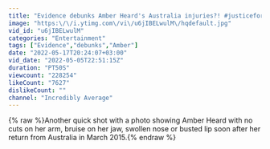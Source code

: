 ```yaml
---
title: "Evidence debunks Amber Heard's Australia injuries?! #justiceforjohnnydepp #amberheard #johnnydepp"
image: "https:\/\/i.ytimg.com\/vi\/u6jIBELwulM\/hqdefault.jpg"
vid_id: "u6jIBELwulM"
categories: "Entertainment"
tags: ["Evidence","debunks","Amber"]
date: "2022-05-17T20:24:07+03:00"
vid_date: "2022-05-05T22:51:15Z"
duration: "PT50S"
viewcount: "228254"
likeCount: "7627"
dislikeCount: ""
channel: "Incredibly Average"
---
```

{% raw %}Another quick shot with a photo showing Amber Heard with no cuts on her arm, bruise on her jaw, swollen nose or busted lip soon after her return from Australia in March 2015.{% endraw %}
